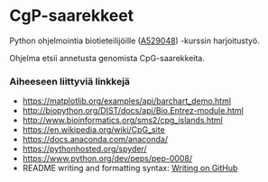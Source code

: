 # CgP-saarekkeet
Python ohjelmointia biotieteilijöille ([A529048](https://courses.helsinki.fi/fi/a529048/117990987)) -kurssin harjoitustyö.

Ohjelma etsii annetusta genomista CpG-saarekkeita.


### Aiheeseen liittyviä linkkejä

- https://matplotlib.org/examples/api/barchart_demo.html
- http://biopython.org/DIST/docs/api/Bio.Entrez-module.html
- http://www.bioinformatics.org/sms2/cpg_islands.html
- https://en.wikipedia.org/wiki/CpG_site
- https://docs.anaconda.com/anaconda/
- https://pythonhosted.org/spyder/
- https://www.python.org/dev/peps/pep-0008/
- README writing and formatting syntax: [Writing on GitHub](https://help.github.com/articles/basic-writing-and-formatting-syntax/)
